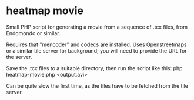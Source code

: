 # heatmap movie
Small PHP script for generating a movie from a sequence of .tcx files, from Endomondo or similar.

Requires that "mencoder" and codecs are installed. 
Uses Openstreetmaps or a similar tile server for background; you will need to provide the URL for the server.

Save the .tcx files to a suitable directory, then run the script like this:
  php heatmap-movie.php <directory> <output.avi>

Can be quite slow the first time, as the tiles have to be fetched from the tile server.
